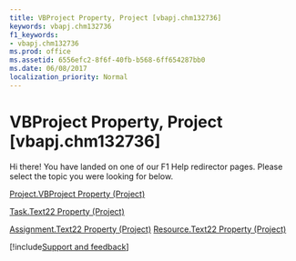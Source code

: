 ```yaml
---
title: VBProject Property, Project [vbapj.chm132736]
keywords: vbapj.chm132736
f1_keywords:
- vbapj.chm132736
ms.prod: office
ms.assetid: 6556efc2-8f6f-40fb-b568-6ff654287bb0
ms.date: 06/08/2017
localization_priority: Normal
---
```



# VBProject Property, Project [vbapj.chm132736]

Hi there! You have landed on one of our F1 Help redirector pages. Please select the topic you were looking for below.

[Project.VBProject Property (Project)](http://msdn.microsoft.com/library/d4d7c4d9-28a7-df4f-1bef-21afd41bee5d%28Office.15%29.aspx)

[Task.Text22 Property (Project)](http://msdn.microsoft.com/library/39d5b5d2-5010-f0c0-7734-64941fc2bd19%28Office.15%29.aspx)

[Assignment.Text22 Property (Project)](http://msdn.microsoft.com/library/bf9aaf5c-7544-1449-e374-72a368bf6605%28Office.15%29.aspx)
[Resource.Text22 Property (Project)](http://msdn.microsoft.com/library/54de7cf3-ef89-4c6c-1d10-d6f8aa13b2cb%28Office.15%29.aspx)

[!include[Support and feedback](~/includes/feedback-boilerplate.md)]